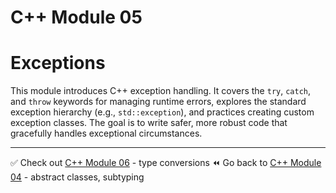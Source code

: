 # C++ Module 05

# Exceptions

This module introduces C++ exception handling. It covers the `try`, `catch`, and `throw` keywords for managing runtime errors, explores the standard exception hierarchy (e.g., `std::exception`), and practices creating custom exception classes. The goal is to write safer, more robust code that gracefully handles exceptional circumstances.

----
✅ Check out [C++ Module 06](https://github.com/ricvrdv/cpp-06) - type conversions
⏪️ Go back to [C++ Module 04](https://github.com/ricvrdv/cpp-04) - abstract classes, subtyping
